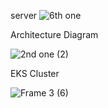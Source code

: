 server
![6th one](https://github.com/user-attachments/assets/c6033846-b4f7-4395-963b-e213fd902442)


Architecture Diagram 

![2nd one  (2)](https://github.com/user-attachments/assets/830dd029-c67b-4ebe-a18d-57d9a9f3d226)



EKS Cluster 

![Frame 3 (6)](https://github.com/user-attachments/assets/1a39213c-f513-4564-b832-083188eea7a9)



